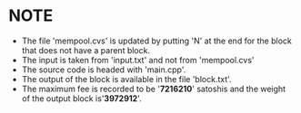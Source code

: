 # NOTE
- The file 'mempool.cvs' is updated by putting 'N' at the end for the block that does not have a parent block.
- The input is taken from 'input.txt' and not from 'mempool.cvs'
- The source code is headed with 'main.cpp'.
- The output of the block is available in the file 'block.txt'.
- The maximum fee is recorded to be '**7216210**' satoshis and the weight of the output block is'**3972912**'.
